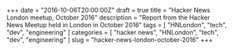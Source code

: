 +++
date = "2016-10-06T20:00:00Z"
draft = true
title = "Hacker News London meetup, October 2016"
description = "Report from the Hacker News Meetup held in London in October 2016"
tags = [ "HNLondon", "tech", "dev", "engineering" ]
categories = [ "hacker news", "HNLondon", "tech", "dev", "engineering" ]
slug = "hacker-news-london-october-2016"
+++
